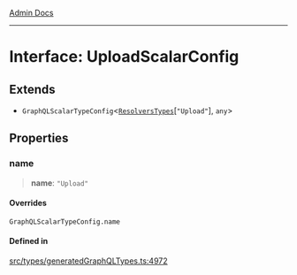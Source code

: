 [Admin Docs](/)

***

# Interface: UploadScalarConfig

## Extends

- `GraphQLScalarTypeConfig`\<[`ResolversTypes`](../type-aliases/ResolversTypes.md)\[`"Upload"`\], `any`\>

## Properties

### name

> **name**: `"Upload"`

#### Overrides

`GraphQLScalarTypeConfig.name`

#### Defined in

[src/types/generatedGraphQLTypes.ts:4972](https://github.com/Suyash878/talawa-api/blob/cfd688207611ba245c99edd8dbaccb2cdbf6a043/src/types/generatedGraphQLTypes.ts#L4972)
